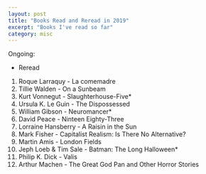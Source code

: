 ```yaml
---
layout: post
title: "Books Read and Reread in 2019"
excerpt: "Books I've read so far"
category: misc
---
```


Ongoing:
* Reread

1. Roque Larraquy - La comemadre
1. Tillie Walden - On a Sunbeam
1. Kurt Vonnegut - Slaughterhouse-Five*
1. Ursula K. Le Guin - The Dispossessed
1. William Gibson - Neuromancer*
1. David Peace - Ninteen Eighty-Three
1. Lorraine Hansberry - A Raisin in the Sun
1. Mark Fisher - Capitalist Realism: Is There No Alternative?
1. Martin Amis - London Fields
1. Jeph Loeb & Tim Sale - Batman: The Long Halloween*
1. Philip K. Dick - Valis
1. Arthur Machen - The Great God Pan and Other Horror Stories